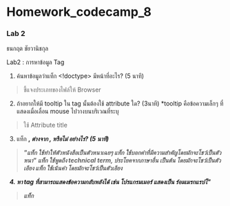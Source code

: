 # Homework_codecamp_8
### Lab 2
ธนกฤต ชัยวานิชกุล

Lab2 : การหาข้อมูล Tag
1. ค้นหาข้อมูลว่าแท็ก <!doctype> มีหน้าที่อะไร? (5 นาที)
> ชี้แจงประเภทของไฟล์ให้ Browser

2. ถ้าอยากให้มี tooltip ใน tag นั้นต้องใช้ attribute ใด? (3นาที)
    *tooltip คือข้อความเล็กๆ ที่แสดงเมื่อเลื่อน mouse ไปวางบนบริเวณที่ระบุ
> ใช้ Attribute title

3. แท็ก <b>, <i> ต่างจาก <strong>, <em> หรือไม่ อย่างไร? (5 นาที)
> "แท็ก <b> ใช้ทำให้ตัวหนังสือเป็นตัวหนาเฉยๆ แท็ก <strong> ใช้บอกคำที่มีความสำคัญโดยมักจะโชว์เป็นตัวหนา"
> แท็ก <i> ใช้พูดถึง technical term, ประโยคจากภาษาอื่น เป็นต้น โดยมักจะโชว์เป็นตัวเอียง แท็ก <em> ใช้เน้นคำ โดยมักจะโชว์เป็นตัวเอียง


4. หา tag ที่สามารถแสดงข้อความกลับหลังได้
    เช่น โปรแกรมเมอร์ แสดงเป็น ร์อมเมรกแรปโ"
> แท็ก <bdo dir="rtl"></bdo>
